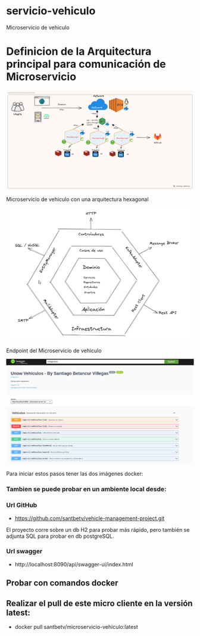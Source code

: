 # servicio-vehiculo

Microservicio de vehiculo

# Definicion de la Arquitectura principal para comunicación de Microservicio

![image-modeloArquitecturahexagonal](img/arquitectura-microservicios-hexagonal.png)

Microservicio de vehiculo con una arquitectura hexagonal

![image-modeloArquitecturahexagonal](img/Arquitectura_hexagonal7.1.png)

Endpoint del Microservicio de vehiculo

![image-modeloArquitecturahexagonal](img/crud.png)

Para iniciar estos pasos tener las dos imágenes docker:

### Tambien se puede probar en un ambiente local desde:

### Url GitHub
- https://github.com/santbetv/vehicle-management-project.git

El proyecto corre sobre un db H2 para probar más rápido, pero también se adjunta
SQL para probar en db postgreSQL.

### Url swagger

- http://localhost:8090/api/swagger-ui/index.html

## Probar con comandos docker

## Realizar el pull de este micro cliente en la versión latest:

- docker pull santbetv/microservicio-vehiculo:latest
